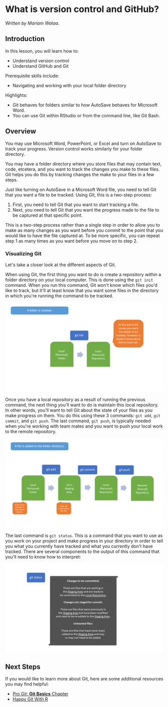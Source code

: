 



# What is version control and GitHub?

*Written by Mariam Walaa.*

## Introduction

In this lesson, you will learn how to:

- Understand version control
- Understand GitHub and Git

Prerequisite skills include:

- Navigating and working with your local folder directory

Highlights:

- Git behaves for folders similar to how AutoSave behaves for Microsoft Word.
- You can use Git within RStudio or from the command line, like Git Bash.

## Overview

You may use Microsoft Word, PowerPoint, or Excel and turn on AutoSave to track your
progress. Version control works similarly for your folder directory.

You may have a folder directory where you store files that may contain text, code,
etcetera, and you want to track the changes you make to these files. Git helps you do this
by tracking changes the make to your files in a few steps.

Just like turning on AutoSave in a Microsoft Word file, you need to tell Git that you want
a file to be tracked. Using Git, this is a two-step process:

1. First, you need to tell Git that you want to start tracking a file.
2. Next, you need to tell Git that you want the progress made to the file to be captured
at that specific point.

This is a two-step process rather than a single step in order to allow you to make as many
changes as you want before you _commit_ to the point that you would like to have the file
captured at. To be more specific, you can repeat step 1 as many times as you want before
you move on to step 2.

### Visualizing Git

Let's take a closer look at the different aspects of Git.

When using Git, the first thing you want to do is create a repository _within_ a folder
directory on your local computer. This is done using the `git init` command. When you run
this command, Git won't know which files you'd like to track, but it'll at least know that
you want some files in the directory in which you're running the command to be tracked.

<img src="images/64_git-init.PNG" width="640" />

Once you have a local repository as a result of running the previous command, the next
thing you'll want to do is maintain this local repository. In other words, you'll want to
tell Git about the state of your files as you make progress on them. You do this using
these 3 commands: `git add`, `git commit`, and `git push`. The last command, `git push`,
is typically needed when you're working with team mates and you want to push your local
work to the remote repository.

<img src="images/64_add-commit-push.PNG" width="640" />

The last command is `git status`. This is a command that you want to use as you work on
your project and make progress in your directory in order to tell you what you currently
have tracked and what you currently don't have tracked. There are several components to
the output of this command that you'll need to know how to interpret:

<img src="images/64_git-status.PNG" width="640" />

## Next Steps

If you would like to learn more about Git, here are some additional resources you may find
helpful:

- [Pro Git: **Git Basics** Chapter](https://git-scm.com/book/en/v2)
- [Happy Git With R](https://happygitwithr.com/)






